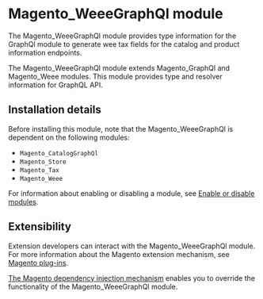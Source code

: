 # Magento_WeeeGraphQl module

The Magento_WeeeGraphQl module provides type information for the GraphQl module to generate wee tax fields for the catalog and product information endpoints.

The Magento_WeeeGraphQl module extends Magento_GraphQl and Magento_Weee modules. This module provides type and resolver information for GraphQL API.

## Installation details

Before installing this module, note that the Magento_WeeeGraphQl is dependent on the following modules:

- `Magento_CatalogGraphQl`
- `Magento_Store`
- `Magento_Tax`
- `Magento_Weee`

For information about enabling or disabling a module, see [Enable or disable modules](https://devdocs.magento.com/guides/v2.4/install-gde/install/cli/install-cli-subcommands-enable.html).

## Extensibility

Extension developers can interact with the Magento_WeeeGraphQl module. For more information about the Magento extension mechanism, see [Magento plug-ins](https://devdocs.magento.com/guides/v2.4/extension-dev-guide/plugins.html).

[The Magento dependency injection mechanism](https://devdocs.magento.com/guides/v2.4/extension-dev-guide/depend-inj.html) enables you to override the functionality of the Magento_WeeeGraphQl module.
